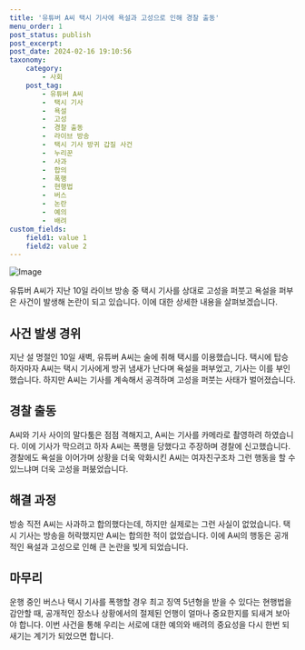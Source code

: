 ```yaml
---
title: '유튜버 A씨 택시 기사에 욕설과 고성으로 인해 경찰 출동'
menu_order: 1
post_status: publish
post_excerpt: 
post_date: 2024-02-16 19:10:56
taxonomy:
    category:
        - 사회
    post_tag:
        - 유튜버 A씨
        -  택시 기사
        -  욕설
        -  고성
        -  경찰 출동
        -  라이브 방송
        -  택시 기사 방귀 갑질 사건
        -  누리꾼
        -  사과
        -  합의
        -  폭행
        -  현행법
        -  버스
        -  논란
        -  예의
        -  배려
custom_fields:
    field1: value 1
    field2: value 2
---
```


![Image](https://imgnews.pstatic.net/image/018/2024/02/15/0005674554_001_20240215221903661.jpg?type=w647)

유튜버 A씨가 지난 10일 라이브 방송 중 택시 기사를 상대로 고성을 퍼붓고 욕설을 퍼부은 사건이 발생해 논란이 되고 있습니다. 이에 대한 상세한 내용을 살펴보겠습니다.
## 사건 발생 경위
지난 설 명절인 10일 새벽, 유튜버 A씨는 술에 취해 택시를 이용했습니다. 택시에 탑승하자마자 A씨는 택시 기사에게 방귀 냄새가 난다며 욕설을 퍼부었고, 기사는 이를 부인했습니다. 하지만 A씨는 기사를 계속해서 공격하며 고성을 퍼붓는 사태가 벌어졌습니다.
## 경찰 출동
A씨와 기사 사이의 말다툼은 점점 격해지고, A씨는 기사를 카메라로 촬영하려 하였습니다. 이에 기사가 막으려고 하자 A씨는 폭행을 당했다고 주장하며 경찰에 신고했습니다. 경찰에도 욕설을 이어가며 상황을 더욱 악화시킨 A씨는 여자친구조차 그런 행동을 할 수 있느냐며 더욱 고성을 퍼붔었습니다.
## 해결 과정
방송 직전 A씨는 사과하고 합의했다는데, 하지만 실제로는 그런 사실이 없었습니다. 택시 기사는 방송을 허락했지만 A씨는 합의한 적이 없었습니다. 이에 A씨의 행동은 공개적인 욕설과 고성으로 인해 큰 논란을 빚게 되었습니다.
## 마무리
운행 중인 버스나 택시 기사를 폭행할 경우 최고 징역 5년형을 받을 수 있다는 현행법을 감안할 때, 공개적인 장소나 상황에서의 절제된 언행이 얼마나 중요한지를 되새겨 보아야 합니다. 이번 사건을 통해 우리는 서로에 대한 예의와 배려의 중요성을 다시 한번 되새기는 계기가 되었으면 합니다.
